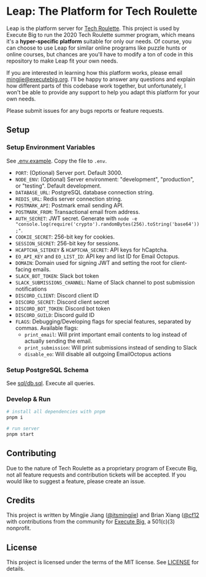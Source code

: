 # Leap: The Platform for Tech Roulette

Leap is the platform server for [Tech Roulette](https://techroulette.xyz). This project is used by Execute Big to run the 2020 Tech Roulette summer program, which means it's a **hyper-specific platform** suitable for only our needs. Of course, you can choose to use Leap for similar online programs like puzzle hunts or online courses, but chances are you'll have to modify a ton of code in this repository to make Leap fit your own needs. 

If you are interested in learning how this platform works, please email [mingjie@executebig.org](mailto:mingjie@executebig.org). I'll be happy to answer any questions and explain how different parts of this codebase work together, but unfortunately, I won't be able to provide any support to help you adapt this platform for your own needs.

Please submit issues for any bugs reports or feature requests.

## Setup

### Setup Environment Variables

See [.env.example](.env.example). Copy the file to `.env`.

* `PORT`: (Optional) Server port. Default 3000.
* `NODE_ENV`: (Optional) Server environment: "development", "production", or "testing". Default development.
* `DATABASE_URL`: PostgreSQL database connection string.
* `REDIS_URL`: Redis server connection string.
* `POSTMARK_API`: Postmark email sending API.
* `POSTMARK_FROM`: Transactional email from address.
* `AUTH_SECRET`: JWT secret. Generate with `node -e "console.log(require('crypto').randomBytes(256).toString('base64'));"`.
* `COOKIE_SECRET`: 256-bit key for cookies.
* `SESSION_SECRET`: 256-bit key for sessions.
* `HCAPTCHA_SITEKEY` & `HCAPTCHA_SECRET`: API keys for hCaptcha.
* `EO_API_KEY` and `EO_LIST_ID`: API key and list ID for Email Octopus.
* `DOMAIN`: Domain used for signing JWT and setting the root for client-facing emails.
* `SLACK_BOT_TOKEN`: Slack bot token
* `SLACK_SUBMISSIONS_CHANNEL`: Name of Slack channel to post submission notifications
* `DISCORD_CLIENT`: Discord client ID
* `DISCORD_SECRET`: Discord client secret
* `DISCORD_BOT_TOKEN`: Discord bot token
* `DISCORD_GUILD`: Discord guild ID
* `FLAGS`: Debugging/Developing flags for special features, separated by commas. Available flags:
    * `print_email`: Will print important email contents to log instead of actually sending the email.
    * `print_submission`: Will print submissions instead of sending to Slack
    * `disable_eo`: Will disable all outgoing EmailOctopus actions

### Setup PostgreSQL Schema

See [sql/db.sql](sql/db.sql). Execute all queries.

### Develop & Run

```bash
# install all dependencies with pnpm
pnpm i

# run server
pnpm start
```

## Contributing

Due to the nature of Tech Roulette as a proprietary program of Execute Big, not all feature requests and contribution tickets will be accepted. If you would like to suggest a feature, please create an issue. 

## Credits

This project is written by Mingjie Jiang ([@itsmingjie](https://github.com/itsmingjie)) and Brian Xiang ([@cf12](https://github.com/cf12) with contributions from the community for [Execute Big](https://executebig.org), a 501(c)(3) nonprofit.

## License

This project is licensed under the terms of the MIT license. See [LICENSE](LICENSE) for details.
